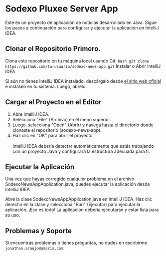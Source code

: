 # Sodexo Pluxee Server App
Este es un proyecto de aplicación de noticias desarrollado en Java. Sigue los pasos a continuación para configurar y ejecutar la aplicación en IntelliJ IDEA.

## Clonar el Repositorio Primero.

Clona este repositorio en tu máquina local usando Git: `bash git clone https://github.com/tu-usuario/sodexo-news-app.git`
Instalar o Abrir IntelliJ IDEA

Si aún no tienes IntelliJ IDEA instalado, descárgalo desde [el sitio web oficial](https://www.jetbrains.com/idea/download/?section=mac) e instálalo en tu sistema. Luego, ábrelo.

## Cargar el Proyecto en el Editor

1. Abre IntelliJ IDEA.
2. Selecciona "File" (Archivo) en el menú superior.
3. Luego, selecciona "Open" (Abrir) y navega hasta el directorio donde clonaste el repositorio (sodexo-news-app).
4. Haz clic en "OK" para abrir el proyecto. <br /> <br />
IntelliJ IDEA debería detectar automáticamente que estás trabajando con un proyecto Java y configurará la estructura adecuada para ti.

## Ejecutar la Aplicación

Una vez que hayas corregido cualquier problema en el archivo SodexoNewsAppApplication.java, puedes ejecutar la aplicación desde IntelliJ IDEA.

Abre la clase SodexoNewsAppApplication.java en IntelliJ IDEA.
Haz clic derecho en la clase y selecciona "Run" (Ejecutar) para ejecutar la aplicación.
¡Eso es todo! La aplicación debería ejecutarse y estar lista para su uso.

## Problemas y Soporte

Si encuentras problemas o tienes preguntas, no dudes en escribirme `jonathan.araujo@amaris.com`.
